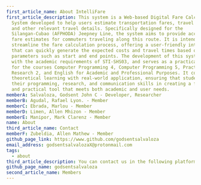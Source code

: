```yaml
---
first_article_name: About IntelliFare
first_article_description: This system is a Web-based Digital Fare Calculator
  System developed to help users estimate transportation fares, travel times,
  and other relevant travel details. Specifically designed for the
  Silangan-Cubao (AFPHODA) Jeepney Line, the system aims to provide accurate
  fare estimates for commuters traveling along this route. It is intended to
  streamline the fare calculation process, offering a user-friendly interface
  that can quickly generate the expected costs and travel times based on input
  parameters such as start and end points. The development of this system aligns
  with the academic requirements of STI-SHS03, and serves as a practical project
  for the courses Computer Programming 4, Computer Programming 5, Practical
  Research 2, and English for Academic and Professional Purposes. It combines
  theoretical learning with real-world application, ensuring that students apply
  their programming, research, and communication skills in creating a functional
  and practical tool that meets both academic and user needs.
memberA: Salvaloza, Godsent John C - Developer, Researcher
memberB: Agudal, Rafael Lyon. - Member
memberC: Ebrada, Marlou - Member
memberD: Limen, Allen Mhizon - Member
memberE: Manipor, Mark Clarenz - Member
name: About
third_article_name: Contact
memberF: Zubeldia, Allen Mathew - Member
github_page_link: https://www.github.com/godsentsalvaloza
email_address: godsentsalvalozaX@protonmail.com
tags:
  - about
third_article_description: You can contact us in the following platforms below
github_page_name: godsentsalvaloza
second_article_name: Members
---
```

